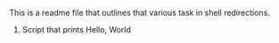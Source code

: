 This is a readme file that outlines that various task in shell redirections.
1. Script that prints Hello, World
